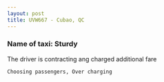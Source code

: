 ```yaml
---
layout: post
title: UVW667 - Cubao, QC
---
```


### Name of taxi: Sturdy

The driver is contracting ang charged additional fare

```Choosing passengers, Over charging```
